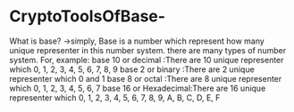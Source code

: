 # CryptoToolsOfBase-

What is base?
->simply, Base is a number which represent how many unique representer in this number system. 
there are many types of number system. 
For, example:
              base 10 or decimal :There are 10 unique representer which 0, 1, 2, 3, 4, 5, 6, 7, 8, 9 
              base 2  or binary  :There are 2 unique representer which 0 and 1
              base 8  or octal   :There are 8 unique representer which 0, 1, 2, 3, 4, 5, 6, 7
              base 16 or Hexadecimal:There are 16 unique representer which 0, 1, 2, 3, 4, 5, 6, 7, 8, 9, A, B, C, D, E, F
              
